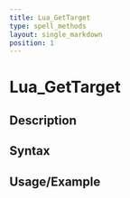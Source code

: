 ```yaml
---
title: Lua_GetTarget
type: spell_methods
layout: single_markdown
position: 1
---
```


# Lua_GetTarget

## Description

## Syntax

## Usage/Example


